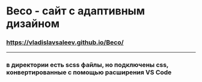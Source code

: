# Beco - сайт с адаптивным дизайном
### https://vladislavsaleev.github.io/Beco/
----
### в директории есть scss файлы, но подключены css, конвертированные с помощью расширения VS Code
